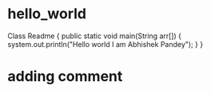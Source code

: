 # hello_world

Class Readme
{
public static void main(String arr[])
{
system.out.println("Hello world I am Abhishek Pandey");
}
}
# adding comment
